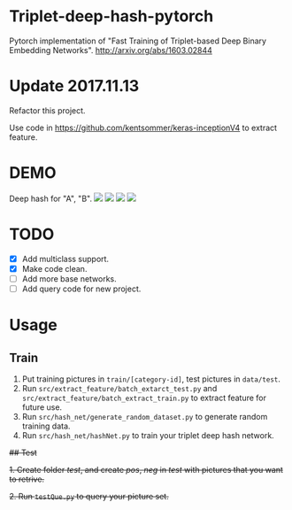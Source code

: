 # Triplet-deep-hash-pytorch
Pytorch implementation of "Fast Training of Triplet-based Deep Binary Embedding Networks".
http://arxiv.org/abs/1603.02844


# Update 2017.11.13
Refactor this project.

Use code in https://github.com/kentsommer/keras-inceptionV4 to extract feature.


# DEMO
Deep hash for "A", "B".
![](https://raw.githubusercontent.com/xwzy/triplet-deep-hash-pytorch/master/demo_picture/a.jpeg)
![](https://raw.githubusercontent.com/xwzy/triplet-deep-hash-pytorch/master/demo_picture/aa.jpeg)
![](https://raw.githubusercontent.com/xwzy/triplet-deep-hash-pytorch/master/demo_picture/b.jpeg)
![](https://raw.githubusercontent.com/xwzy/triplet-deep-hash-pytorch/master/demo_picture/bb.jpeg)

# TODO
- [x] Add multiclass support.
- [x] Make code clean.
- [ ] Add more base networks.
- [ ] Add query code for new project.

# Usage
## Train
1. Put training pictures in `train/[category-id]`, test pictures in `data/test`.
2. Run `src/extract_feature/batch_extarct_test.py` and `src/extract_feature/batch_extract_train.py` to extract feature for future use.
3. Run `src/hash_net/generate_random_dataset.py` to generate random training data.
4. Run `src/hash_net/hashNet.py` to train your triplet deep hash network.


~~## Test~~

~~1. Create folder *test*, and create *pos*, *neg* in *test* with pictures that you want to retrive.~~

~~2. Run `testQue.py` to query your picture set.~~
